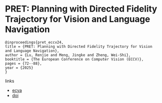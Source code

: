 # PRET: Planning with Directed Fidelity Trajectory for Vision and Language Navigation

```
@inproceedings{pret_eccv24,
title = {PRET: Planning with Directed Fidelity Trajectory for Vision and Language Navigation},
author = {Lu, Renjie and Meng, Jingke and Zheng, Wei-Shi},
booktitle = {The European Conference on Computer Vision (ECCV)},
pages = {72--88},
year = {2025}
}
```

links
- [ecva](https://www.ecva.net/papers/eccv_2024/papers_ECCV/html/8287_ECCV_2024_paper.php)
- [doi](https://link.springer.com/chapter/10.1007/978-3-031-72848-8_5)
